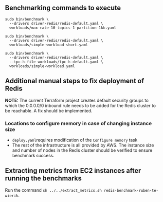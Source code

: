 ## Benchmarking commands to execute

```
sudo bin/benchmark \
  --drivers driver-redis/redis-default.yaml \
  workloads/max-rate-10-topics-1-partition-1kb.yaml
```

```
sudo bin/benchmark \
  --drivers driver-redis/redis-default.yaml \
  workloads/simple-workload-short.yaml
```

```
sudo bin/benchmark \
  --drivers driver-redis/redis-default.yaml \
  --tpc-h-file workloads/tpc-h-default.yaml \
  workloads/simple-workload.yaml
```

## Additional manual steps to fix deployment of Redis

**NOTE:** The current Terraform project creates default security groups to which the 0.0.0.0/0 inbound rule needs to be added for the Redis cluster to be reachable. A fix should be implemented.

### Locations to configure memory in case of changing instance size

* `deploy.yaml`requires modification of the `Configure memory` task
* The rest of the infrastructure is all provided by AWS. The instance size and number of nodes in the Redis cluster should be verified to ensure benchmark success.

## Extracting metrics from EC2 instances after running the benchmarks

Run the command `sh ../../extract_metrics.sh redis-benchmark-ruben-te-wierik`.